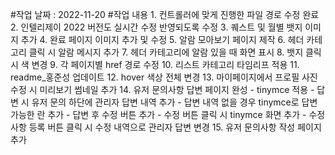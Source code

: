 #작업 날짜 : 2022-11-20
#작업 내용
    1. 컨트롤러에 맞게 진행한 파일 경로 수정 완료
    2. 인텔리제이 2022 버전도 실시간 수정 반영되도록 수정
    3. 퀘스트 및 월별 뱃지 이미지 추가
    4. 완료 페이지 이미지 추가 및 수정
    5. 알람 모아보기 페이지 제작
    6. 헤더 카테고리 클릭 시 알람 메시지 추가
    7. 헤더 카테고리에 알람 있을 때 화면 표시
    8. 뱃지 클릭 시 색 변경
    9. 각 페이지별 href 경로 수정
    10. 리스트 카테고리 타임리프 적용
    11. readme_홍준성 업데이트
    12. hover 색상 전체 변경
    13. 마이페이지에서 프로필 사진 수정 시 미리보기 썸네일 추가
    14. 유저 문의사항 답변 페이지 완성
            - tinymce 적용
            - 답변 시 유저 문의 하단에 관리자 답변 내역 추가
            - 답변 내역 없을 경우 tinymce로 답변 가능한 란 추가
            - 답변 후 수정 버튼 추가
            - 수정 버튼 클릭 시 tinymce 화면 추가 
            - 수정 사항 등록 버튼 클릭 시 수정 내역으로 관리자 답변 변경
    15. 유저 문의사항 작성 페이지 추가